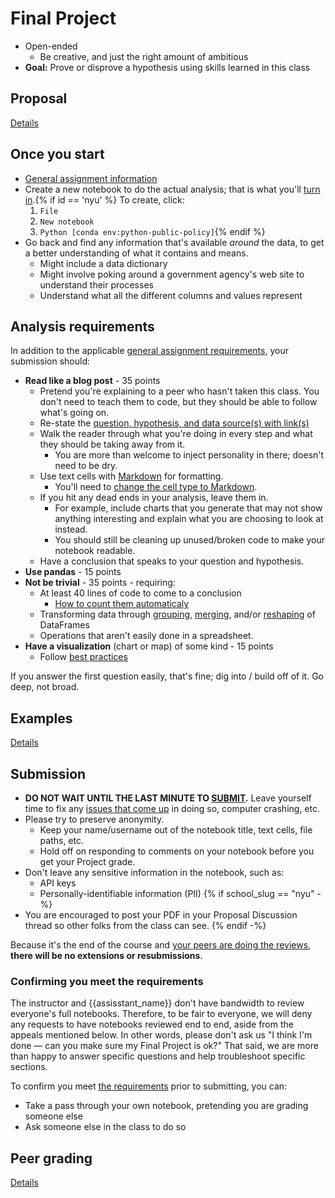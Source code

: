 # Final Project

- Open-ended
  - Be creative, and just the right amount of ambitious
- **Goal:** Prove or disprove a hypothesis using skills learned in this class

## Proposal

[Details](https://python-public-policy.afeld.me/en/{{school_slug}}/final_project/proposal.html)

## Once you start

- [General assignment information](https://python-public-policy.afeld.me/en/{{school_slug}}/assignments.html)
- Create a new notebook to do the actual analysis; that is what you'll [turn in](#submission).{% if id == 'nyu' %} To create, click:
  1. `File`
  1. `New notebook`
  1. `Python [conda env:python-public-policy]`{% endif %}
- Go back and find any information that's available _around_ the data, to get a better understanding of what it contains and means.
  - Might include a data dictionary
  - Might involve poking around a government agency's web site to understand their processes
  - Understand what all the different columns and values represent

## Analysis requirements

In addition to the applicable [general assignment requirements](https://python-public-policy.afeld.me/en/{{school_slug}}/syllabus.html#assignment-scoring), your submission should:

<!-- make sure edits here are reflected in extras/scripts/final_project_check.py -->

- **Read like a blog post** - 35 points
  - Pretend you're explaining to a peer who hasn't taken this class. You don't need to teach them to code, but they should be able to follow what's going on.
  - Re-state the [question, hypothesis, and data source(s) with link(s)](https://python-public-policy.afeld.me/en/{{school_slug}}/final_project/proposal.html#format)
  - Walk the reader through what you're doing in every step and what they should be taking away from it.
    - You are more than welcome to inject personality in there; doesn't need to be dry.
  - Use text cells with [Markdown](https://www.markdownguide.org/basic-syntax/) for formatting.
    - You'll need to [change the cell type to Markdown](https://jupyter-notebook.readthedocs.io/en/stable/examples/Notebook/Working%20With%20Markdown%20Cells.html#Markdown-Cells).
  - If you hit any dead ends in your analysis, leave them in.
    - For example, include charts that you generate that may not show anything interesting and explain what you are choosing to look at instead.
    - You should still be cleaning up unused/broken code to make your notebook readable.
  - Have a conclusion that speaks to your question and hypothesis.
- **Use pandas** - 15 points
- **Not be trivial** - 35 points - requiring:
  - At least 40 lines of code to come to a conclusion
    - [How to count them automaticaly](https://python-public-policy.afeld.me/en/{{school_slug}}/final_project/resources.html#counting-lines-of-code)
  - Transforming data through [grouping](https://pandas.pydata.org/pandas-docs/stable/user_guide/groupby.html), [merging](https://pandas.pydata.org/pandas-docs/stable/user_guide/merging.html#database-style-dataframe-or-named-series-joining-merging), and/or [reshaping](https://pandas.pydata.org/docs/user_guide/reshaping.html) of DataFrames
  - Operations that aren't easily done in a spreadsheet.
- **Have a visualization** (chart or map) of some kind - 15 points
  - Follow [best practices](https://xdgov.github.io/data-design-standards/)

If you answer the first question easily, that's fine; dig into / build off of it. Go deep, not broad.

## Examples

[Details](https://python-public-policy.afeld.me/en/{{school_slug}}/final_project/examples.html)

## Submission

- **DO NOT WAIT UNTIL THE LAST MINUTE TO [SUBMIT](https://python-public-policy.afeld.me/en/{{school_slug}}/assignments.html).** Leave yourself time to fix any [issues that come up](https://python-public-policy.afeld.me/en/{{school_slug}}/assignments.html#common-issues) in doing so, computer crashing, etc.
- Please try to preserve anonymity.
  - Keep your name/username out of the notebook title, text cells, file paths, etc.
  - Hold off on responding to comments on your notebook before you get your Project grade.
- Don't leave any sensitive information in the notebook, such as:
  - API keys
  - Personally-identifiable information (PII)
{% if school_slug == "nyu" -%}
- You are encouraged to post your PDF in your Proposal Discussion thread so other folks from the class can see.
{% endif -%}

Because it's the end of the course and [your peers are doing the reviews](https://python-public-policy.afeld.me/en/{{school_slug}}/final_project/peer_grading.html), **there will be no extensions or resubmissions**.

### Confirming you meet the requirements

The instructor and {{assisstant_name}} don't have bandwidth to review everyone's full notebooks. Therefore, to be fair to everyone, we will deny any requests to have notebooks reviewed end to end, aside from the appeals mentioned below. In other words, please don't ask us "I think I'm done — can you make sure my Final Project is ok?" That said, we are more than happy to answer specific questions and help troubleshoot specific sections.

To confirm you meet [the requirements](#analysis-requirements) prior to submitting, you can:

- Take a pass through your own notebook, pretending you are grading someone else
- Ask someone else in the class to do so

## Peer grading

[Details](https://python-public-policy.afeld.me/en/{{school_slug}}/final_project/peer_grading.html)
